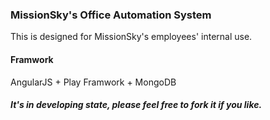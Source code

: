 ### MissionSky's Office Automation System

This is designed for MissionSky's employees' internal use.

#### Framwork
AngularJS + Play Framwork + MongoDB

##### It's in developing state, please feel free to fork it if you like.
